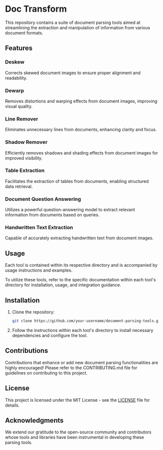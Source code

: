 # Doc Transform

This repository contains a suite of document parsing tools aimed at streamlining the extraction and manipulation of information from various document formats.

## Features

### Deskew

Corrects skewed document images to ensure proper alignment and readability.

### Dewarp

Removes distortions and warping effects from document images, improving visual quality.

### Line Remover

Eliminates unnecessary lines from documents, enhancing clarity and focus.

### Shadow Remover

Efficiently removes shadows and shading effects from document images for improved visibility.

### Table Extraction

Facilitates the extraction of tables from documents, enabling structured data retrieval.

### Document Question Answering

Utilizes a powerful question-answering model to extract relevant information from documents based on queries.

### Handwritten Text Extraction

Capable of accurately extracting handwritten text from document images.

## Usage

Each tool is contained within its respective directory and is accompanied by usage instructions and examples.

To utilize these tools, refer to the specific documentation within each tool's directory for installation, usage, and integration guidance.

## Installation

1. Clone the repository:

    ```bash
    git clone https://github.com/your-username/document-parsing-tools.git
    ```

2. Follow the instructions within each tool's directory to install necessary dependencies and configure the tool.

## Contributions

Contributions that enhance or add new document parsing functionalities are highly encouraged! Please refer to the CONTRIBUTING.md file for guidelines on contributing to this project.

## License

This project is licensed under the MIT License - see the [LICENSE](LICENSE) file for details.

## Acknowledgments

We extend our gratitude to the open-source community and contributors whose tools and libraries have been instrumental in developing these parsing tools.
